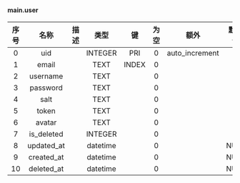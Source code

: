 #### main.user 

| 序号 | 名称 | 描述 | 类型 | 键 | 为空 | 额外 | 默认值 |
| :--: | :--: | :--: | :--: | :--: | :--: | :--: | :--: |
| 0 | uid |  | INTEGER | PRI | 0 | auto_increment |  |
| 1 | email |  | TEXT | INDEX | 0 |  | "" |
| 2 | username |  | TEXT |  | 0 |  | "" |
| 3 | password |  | TEXT |  | 0 |  | "" |
| 4 | salt |  | TEXT |  | 0 |  | "" |
| 5 | token |  | TEXT |  | 0 |  | "" |
| 6 | avatar |  | TEXT |  | 0 |  | "" |
| 7 | is_deleted |  | INTEGER |  | 0 |  | 0 |
| 8 | updated_at |  | datetime |  | 0 |  | NULL |
| 9 | created_at |  | datetime |  | 0 |  | NULL |
| 10 | deleted_at |  | datetime |  | 0 |  | NULL |
